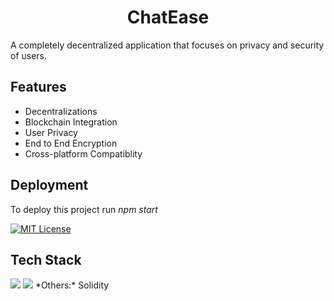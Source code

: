 <h1 align="center">ChatEase</h1>
A completely decentralized application that focuses on privacy and security of users.
<h2>Features</h2>
<ul><li>Decentralizations
<li>Blockchain Integration
<li>User Privacy
<li>End to End Encryption
<li>Cross-platform Compatiblity
</ul>

<h2>Deployment</h2>
To deploy this project run <i>npm start</i>




[![MIT License](https://img.shields.io/badge/License-MIT-orange.svg)](https://choosealicense.com/licenses/mit/)


<h2>Tech Stack</h2>
<img src="https://img.shields.io/badge/next%20js-000000?style=for-the-badge&logo=nextdotjs&logoColor=white" />
<img src="https://img.shields.io/badge/CSS-239120?&style=for-the-badge&logo=css3&logoColor=white">
*Others:* Solidity


